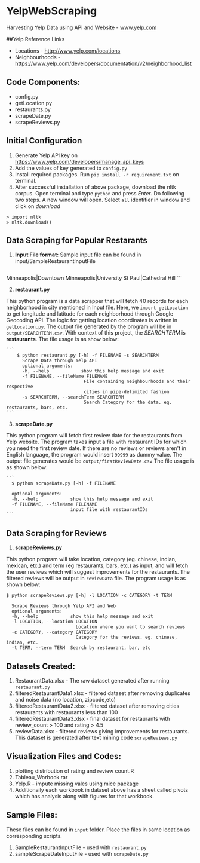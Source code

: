 # YelpWebScraping
Harvesting Yelp Data using API and Website - www.yelp.com

##Yelp Reference Links
 - Locations - http://www.yelp.com/locations
 - Neighbourhoods - https://www.yelp.com/developers/documentation/v2/neighborhood_list

## Code Components:
  * config.py
  * getLocation.py 
  * restaurants.py
  * scrapeDate.py
  * scrapeReviews.py

## Initial Configuration
1. Generate Yelp API key on https://www.yelp.com/developers/manage_api_keys
2. Add the values of key generated to `config.py`
3. Install required packages. Run `pip install -r requirement.txt` on terminal.
4. After successful installation of above package, download the nltk corpus. Open terminal and type `python` and press *Enter*. Do following two steps. A new window will open. Select `all` identifier in window and click on *download*
```
> import nltk
> nltk.download()
```
	

## Data Scraping for Popular Restarants

1. **Input File format:** Sample input file can be found in input/SampleRestaurantInputFile

    ```
  Minneapolis|Downtown
  Minneapolis|University
  St Paul|Cathedral Hill
    ```


2. **restaurant.py**

  This python program is a data scrapper that will fetch 40 records for each neighborhood in city mentioned in Input file. Here, we `import getLocation` to get longitude and latitude for each neighborhood through Google Geocoding API. The logic for getting location coordinates is written in `getLocation.py`. The output file generated by the program will be in `output/SEARCHTERM.csv`. With context of this project, the *SEARCHTERM* is **restaurants**. The file usage is as show below: 
  
    ```      
        $ python restaurant.py [-h] -f FILENAME -s SEARCHTERM
	      Scrape Data through Yelp API
	      optional arguments:
	      -h, --help            show this help message and exit
	      -f FILENAME, --fileName FILENAME
	                             File containing neighbourhoods and their respective
	                             cities in pipe-delimited fashion
	      -s SEARCHTERM, --searchTerm SEARCHTERM
	                             Search Category for the data. eg. restaurants, bars, etc.
    ```

3. **scrapeDate.py**
  
  This python program will fetch first review date for the restaurants from Yelp website. The program takes input a file with restaurant IDs for which you need the first review date. If there are no reviews or reviews aren't in English language, the program would insert `99999` as dummy value. The output file generates would be `output/firstReviewDate.csv` The file usage is as shown below:

    ```
      $ python scrapeDate.py [-h] -f FILENAME
  
      optional arguments:
      -h, --help            show this help message and exit
      -f FILENAME, --fileName FILENAME
                            input file with restaurantIDs
    ```

## Data Scraping for Reviews 

1. **scrapeReviews.py**

  This python program will take location, category (eg. chinese, indian, mexican, etc.) and term (eg restaurants, bars, etc.) as input, and will fetch the user reviews which will suggest improvements for the restaurants. The filtered reviews will be output in `reviewData` file. The program usage is as shown below:
  
  ```
  $ python scrapeReviews.py [-h] -l LOCATION -c CATEGORY -t TERM

	Scrape Reviews through Yelp API and Web
	optional arguments:
  	-h, --help            show this help message and exit
  	-l LOCATION, --location LOCATION
        	                Location where you want to search reviews
  	-c CATEGORY, --category CATEGORY
                        	Category for the reviews. eg. chinese, indian, etc.
  	-t TERM, --term TERM  Search by restaurant, bar, etc
```

## Datasets Created:

1. RestaurantData.xlsx 	- The raw dataset generated after running `restaurant.py`
2. filteredRestaurantData1.xlsx - filtered dataset after removing duplicates and noise data (no location, zipcode,etc)
3. filteredRestaurantData2.xlsx - filtered dataset after removing cities restaurants with restaurants less than 100
4. filteredRestaurantData3.xlsx - final dataset for restaurants with review_count > 100 and rating > 4.5
5. reviewData.xlsx - filtered reviews giving improvements for restaurants. This dataset is generated after text mining code `scrapeReviews.py`

## Visualization Files and Codes:
1. plotting distribution of rating and review count.R
2. Tableau_Worbook.rar 
3. Yelp.R - impute missing vales using mice package
4. Additionally each workbook in dataset above has a sheet called pivots which has analysis along with figures for that workbook. 

## Sample Files:

These files can be found in `input` folder. Place the files in same location as corresponding scripts.

1. SampleRestaurantInputFile - used with `restaurant.py`
2. sampleScrapeDateInputFile - used with `scrapeDate.py` 


